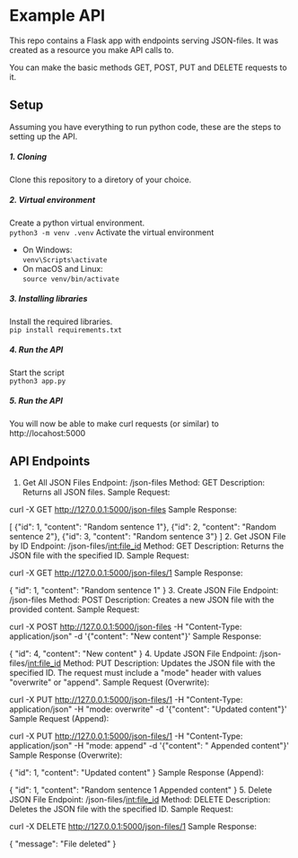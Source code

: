 # Example API
This repo contains a Flask app with endpoints serving JSON-files. It was created as a resource you make API calls to.

You can make the basic methods GET, POST, PUT and DELETE requests to it.


## Setup
Assuming you have everything to run python code, these are the steps to setting up the API.

##### 1. Cloning
Clone this repository to a diretory of your choice.

##### 2. Virtual environment
Create a python virtual environment.  
```python3 -m venv .venv```
Activate the virtual environment  
- On Windows:  
```venv\Scripts\activate```
- On macOS and Linux:  
```source venv/bin/activate```

##### 3. Installing libraries
Install the required libraries.  
```pip install requirements.txt```

##### 4. Run the API
Start the script  
```python3 app.py```

##### 5. Run the API
You will now be able to make curl requests (or similar) to http://locahost:5000


## API Endpoints
1. Get All JSON Files
Endpoint: /json-files
Method: GET
Description: Returns all JSON files.
Sample Request:

curl -X GET http://127.0.0.1:5000/json-files
Sample Response:

[
    {"id": 1, "content": "Random sentence 1"},
    {"id": 2, "content": "Random sentence 2"},
    {"id": 3, "content": "Random sentence 3"}
]
2. Get JSON File by ID
Endpoint: /json-files/<int:file_id>
Method: GET
Description: Returns the JSON file with the specified ID.
Sample Request:

curl -X GET http://127.0.0.1:5000/json-files/1
Sample Response:

{
    "id": 1,
    "content": "Random sentence 1"
}
3. Create JSON File
Endpoint: /json-files
Method: POST
Description: Creates a new JSON file with the provided content.
Sample Request:

curl -X POST http://127.0.0.1:5000/json-files -H "Content-Type: application/json" -d '{"content": "New content"}'
Sample Response:

{
    "id": 4,
    "content": "New content"
}
4. Update JSON File
Endpoint: /json-files/<int:file_id>
Method: PUT
Description: Updates the JSON file with the specified ID. The request must include a "mode" header with values "overwrite" or "append".
Sample Request (Overwrite):

curl -X PUT http://127.0.0.1:5000/json-files/1 -H "Content-Type: application/json" -H "mode: overwrite" -d '{"content": "Updated content"}'
Sample Request (Append):

curl -X PUT http://127.0.0.1:5000/json-files/1 -H "Content-Type: application/json" -H "mode: append" -d '{"content": " Appended content"}'
Sample Response (Overwrite):

{
    "id": 1,
    "content": "Updated content"
}
Sample Response (Append):

{
    "id": 1,
    "content": "Random sentence 1 Appended content"
}
5. Delete JSON File
Endpoint: /json-files/<int:file_id>
Method: DELETE
Description: Deletes the JSON file with the specified ID.
Sample Request:

curl -X DELETE http://127.0.0.1:5000/json-files/1
Sample Response:

{
    "message": "File deleted"
}
